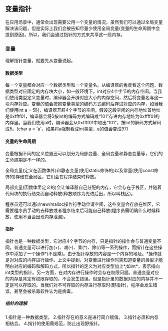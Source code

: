 ## 变量指针
在应用场景中，通常会出现需要公用一个变量的情况。虽然我们可以通过全局变量解决该问题，但是实际上我们会被告知尽量少使用全局变量(变量的生命周期中会提到原因)。所以，我们会通过指针的方式来共享这一段内存。
### 变量
理解指针变量，就要先从变量说起。
#### 数据类型
每一个变量都会对应一个数据类型和一个变量名。从编译器的角度看这个问题，数据类型对应固定的内存块大小，如一般环境下，int对应4个字节的内存空间。当我们使用类型定义变量时，编译器会开辟对应大小的内存空间，然后将变量名与这一块内存对应。变量的值会按照变量类型的编码方式编码后存进对应的内存，如当我们使用int a = 5时，编译器开辟4个字节的空间，假设这段空间的内存地址首地址是0xffff01，编译器会将5按int的编码方式编码成“101”存进内存地址为0xffff01的内存里。当我们使用a时，编译器会从0xffff01中取出“101”，按int的解码方式解码成5。(char a = 'a'，如果将a强制看成int类型，a的值会变成97)

#### 变量的生命周期
变量根据不同的定义位置还可以划分为局部变量、全局变量和静态变量等，它们的生命周期是不一样的。

全局变量(定义在函数体外)和静态变量(使用static修饰的)以及常量(使用const修饰的)存储在全局区，它们会在程序结束时释放。

局部变量(函数体里定义的)会让编译器自己分配的内存，它会存在于栈区，并随着代码块的执行结束而自动释放(释放顺序为先进后出，所以叫栈区)。

程序员还可以通过new/malloc操作符手动申请空间，这些变量会存放在堆区，它需要程序员手动的去释放或者程序结束后可能自己释放(程序员需明确什么时候释放，使用不当会出现内存泄漏)。

#### 指针
指针也是一种数据类型，它对应4个字节的内存，只是指针的操作会与普通变量不同。普通变量可以进行加(+)、减(-)、乘(*)、除(/)等一系列操作，而指针在这些操作中添加了一个操作\*(不是乘)。由于指针存放的内容是一个内存的地址。\*操作就是对对应的内存进行操作。上文中提到，对变量进行操作时需知道变量的类型才能明白对应的编码和解码方式。所以指针的定义为对应类型加上\*,如int\*，表示指向int类型的指针。另一方面，在对内存进行操作时会存在权限问题。普通变量对应的内存是肯定有权限存取的，不会发生错误。但是指针里的数据对应的内存并不一定是可以存取的。当我们对不可存取的内存进行存取时(野指针)，程序会发生错误，甚至会被杀毒软件认为是病毒。

##### 指针的理解
1.指针是一种数据类型。
2.指针存在的意义是进行简介赋值。
3.指针必须和内存相结合。
4.指针的使用需规范，防止出现野指针。

